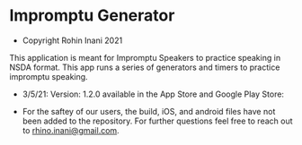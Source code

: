 # Impromptu Generator

* Copyright Rohin Inani 2021

This application is meant for Impromptu Speakers to practice speaking in NSDA format. 
This app runs a series of generators and timers to practice impromptu speaking.


* 3/5/21: Version: 1.2.0 available in the App Store and Google Play Store: [](hyperurl.co/impromptugenerator)

* For the saftey of our users, the build, iOS, and android files have not been added to the repository. For further questions feel free to reach out   to rhino.inani@gmail.com.
